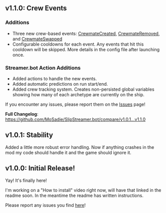## v1.1.0: Crew Events

### Additions
- Three new crew-based events: [CrewmateCreated](https://github.com/MoSadie/SlipStreamer.bot?tab=readme-ov-file#crewmatecreated), [CrewmateRemoved](https://github.com/MoSadie/SlipStreamer.bot?tab=readme-ov-file#crewmateremoved), and [CrewmateSwapped](https://github.com/MoSadie/SlipStreamer.bot?tab=readme-ov-file#crewmateswapped)
- Configurable cooldowns for each event. Any events that hit this cooldown will be skipped. More details in the config file after launching once.

### Streamer.bot Action Additions
- Added actions to handle the new events.
- Added automatic predictions on run start/end.
- Added crew tracking system. Creates non-persisted global variables showing how many of each archetype are currently on the ship.

If you encounter any issues, please report them on the [Issues](https://github.com/MoSadie/SlipStreamer.bot/issues) page!

**Full Changelog**: https://github.com/MoSadie/SlipStreamer.bot/compare/v1.0.1...v1.1.0

## v1.0.1: Stability

Added a little more robust error handling. Now if anything crashes in the mod my code should handle it and the game should ignore it.

## v1.0.0: Initial Release!

Yay! It's finally here!

I'm working on a "How to install" video right now, will have that linked in the readme soon. In the meantime the readme has written instructions.

Please report any issues you find [here](https://github.com/MoSadie/SlipStreamer.bot/issues)!